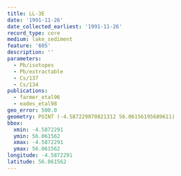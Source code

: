 ```yaml
---
title: LL-3E
date: '1991-11-26'
date_collected_earliest: '1991-11-26'
record_type: core
medium: lake_sediment
feature: '605'
description: ''
parameters:
  - Pb/isotopes
  - Pb/extractable
  - Cs/137
  - Cs/134
publications:
  - farmer_etal96
  - eades_etal98
geo_error: 500.0
geometry: POINT (-4.587229070821312 56.06156195689611)
bbox:
  xmin: -4.5872291
  ymin: 56.061562
  xmax: -4.5872291
  ymax: 56.061562
longitude: -4.5872291
latitude: 56.061562
---
```

